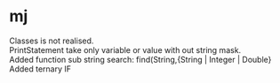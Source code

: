# mj
Classes is not realised.  
PrintStatement take only variable or value with out string mask.  
Added function sub string search: find(String,{String | Integer | Double}  
Added ternary IF
